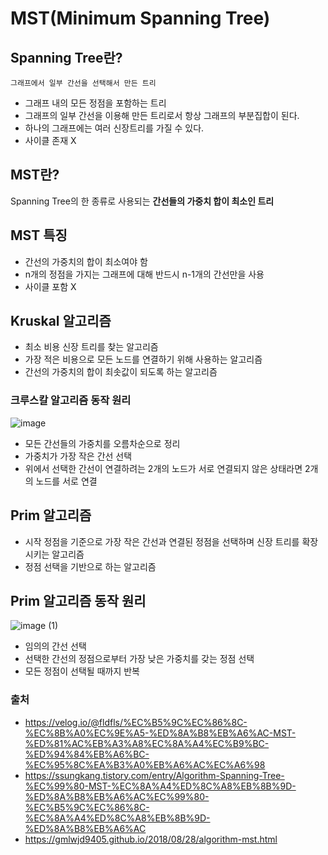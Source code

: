 # MST(Minimum Spanning Tree)

## **Spanning Tree란?**
`그래프에서 일부 간선을 선택해서 만든 트리`
- 그래프 내의 모든 정점을 포함하는 트리
- 그래프의 일부 간선을 이용해 만든 트리로서 항상 그래프의 부분집합이 된다.
- 하나의 그래프에는 여러 신장트리를 가질 수 있다.
- 사이클 존재 X

## **MST란?**
Spanning Tree의 한 종류로 사용되는 **간선들의 가중치 합이 최소인 트리**

## **MST 특징**
- 간선의 가중치의 합이 최소여야 함
- n개의 정점을 가지는 그래프에 대해 반드시 n-1개의 간선만을 사용
- 사이클 포함 X


## **Kruskal 알고리즘**
- 최소 비용 신장 트리를 찾는 알고리즘
- 가장 적은 비용으로 모든 노드를 연결하기 위해 사용하는 알고리즘
- 간선의 가중치의 합이 최솟값이 되도록 하는 알고리즘

### **크루스칼 알고리즘 동작 원리**

![image](https://user-images.githubusercontent.com/63101648/131241542-017b7332-2538-4752-9123-90af6dc9c358.png)

- 모든 간선들의 가중치를 오름차순으로 정리
- 가중치가 가장 작은 간선 선택
- 위에서 선택한 간선이 연결하려는 2개의 노드가 서로 연결되지 않은 상태라면 2개의 노드를 서로 연결



## **Prim 알고리즘**
- 시작 정점을 기준으로 가장 작은 간선과 연결된 정점을 선택하며 신장 트리를 확장시키는 알고리즘
- 정점 선택을 기반으로 하는 알고리즘  

## **Prim 알고리즘 동작 원리**

![image (1)](https://user-images.githubusercontent.com/63101648/131241553-c0e7f1ad-d8f1-4372-b5fd-76a1af105ff0.png)

- 임의의 간선 선택
- 선택한 간선의 정점으로부터 가장 낮은 가중치를 갖는 정점 선택
- 모든 정점이 선택될 때까지 반복

### 출처
- https://velog.io/@fldfls/%EC%B5%9C%EC%86%8C-%EC%8B%A0%EC%9E%A5-%ED%8A%B8%EB%A6%AC-MST-%ED%81%AC%EB%A3%A8%EC%8A%A4%EC%B9%BC-%ED%94%84%EB%A6%BC-%EC%95%8C%EA%B3%A0%EB%A6%AC%EC%A6%98
- https://ssungkang.tistory.com/entry/Algorithm-Spanning-Tree-%EC%99%80-MST-%EC%8A%A4%ED%8C%A8%EB%8B%9D-%ED%8A%B8%EB%A6%AC%EC%99%80-%EC%B5%9C%EC%86%8C-%EC%8A%A4%ED%8C%A8%EB%8B%9D-%ED%8A%B8%EB%A6%AC
- https://gmlwjd9405.github.io/2018/08/28/algorithm-mst.html